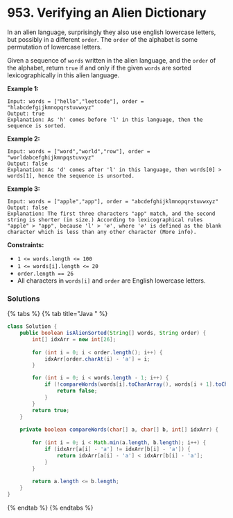 # 953. Verifying an Alien Dictionary

In an alien language, surprisingly they also use english lowercase letters, but possibly in a different `order`. The `order` of the alphabet is some permutation of lowercase letters.

Given a sequence of `words` written in the alien language, and the `order` of the alphabet, return `true` if and only if the given `words` are sorted lexicographically in this alien language.

**Example 1:**

```text
Input: words = ["hello","leetcode"], order = "hlabcdefgijkmnopqrstuvwxyz"
Output: true
Explanation: As 'h' comes before 'l' in this language, then the sequence is sorted.
```

**Example 2:**

```text
Input: words = ["word","world","row"], order = "worldabcefghijkmnpqstuvxyz"
Output: false
Explanation: As 'd' comes after 'l' in this language, then words[0] > words[1], hence the sequence is unsorted.
```

**Example 3:**

```text
Input: words = ["apple","app"], order = "abcdefghijklmnopqrstuvwxyz"
Output: false
Explanation: The first three characters "app" match, and the second string is shorter (in size.) According to lexicographical rules "apple" > "app", because 'l' > '∅', where '∅' is defined as the blank character which is less than any other character (More info).
```

**Constraints:**

* `1 <= words.length <= 100`
* `1 <= words[i].length <= 20`
* `order.length == 26`
* All characters in `words[i]` and `order` are English lowercase letters.

### Solutions

{% tabs %}
{% tab title="Java " %}
```java
class Solution {
    public boolean isAlienSorted(String[] words, String order) {
        int[] idxArr = new int[26];
    
        for (int i = 0; i < order.length(); i++) {
            idxArr[order.charAt(i) - 'a'] = i;
        }

        for (int i = 0; i < words.length - 1; i++) {
            if (!compareWords(words[i].toCharArray(), words[i + 1].toCharArray(), idxArr)) {
                return false;
            }
        }
        return true;
    }
    
    private boolean compareWords(char[] a, char[] b, int[] idxArr) {
        
        for (int i = 0; i < Math.min(a.length, b.length); i++) {
            if (idxArr[a[i] - 'a'] != idxArr[b[i] - 'a']) {
                return idxArr[a[i] - 'a'] < idxArr[b[i] - 'a'];
            }
        }
        
        return a.length <= b.length;
    }
}
```
{% endtab %}
{% endtabs %}


